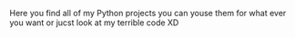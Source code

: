 Here you find all of my Python projects you can youse them for what ever you want or jucst look at my terrible code XD
